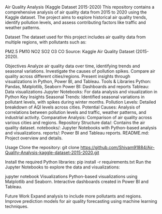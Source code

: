 Air Quality Analysis (Kaggle Dataset 2015-2020)
This repository contains a comprehensive analysis of air quality data from 2015 to 2020 using the Kaggle dataset. The project aims to explore historical air quality trends, identify pollution levels, and assess contributing factors like traffic and weather patterns.

Dataset
The dataset used for this project includes air quality data from multiple regions, with pollutants such as:

PM2.5
PM10
NO2
SO2
O3
CO
Source: Kaggle Air Quality Dataset (2015-2020).

Objectives
Analyze air quality data over time, identifying trends and seasonal variations.
Investigate the causes of pollution spikes.
Compare air quality across different cities/regions.
Present insights through visualizations in Python, Power BI, and Tableau.
Tools & Libraries
Python: Pandas, Matplotlib, Seaborn
Power BI: Dashboards and reports
Tableau: Data visualizations
Jupyter Notebooks: For data analysis and visualization in Python
Key Insights
Seasonal Trends: Identified seasonal variations in pollutant levels, with spikes during winter months.
Pollution Levels: Detailed breakdown of AQI levels across cities.
Potential Causes: Analysis of correlations between pollution levels and traffic, weather patterns, and industrial activity.
Comparative Analysis: Comparison of air quality across various cities and regions.
Repository Structure
data/: Contains the air quality dataset.
notebooks/: Jupyter Notebooks with Python-based analysis and visualizations.
reports/: Power BI and Tableau reports.
README.md: Project overview and details.

Usage
Clone the repository:
git clone https://github.com/Shivam91884/Air-Quality-Analysis-kaggle-dataset-2015-2020.git

Install the required Python libraries:
pip install -r requirements.txt
Run the Jupyter Notebooks to explore the data and visualizations:

jupyter notebook
Visualizations
Python-based visualizations using Matplotlib and Seaborn.
Interactive dashboards created in Power BI and Tableau.

Future Work
Expand analysis to include more pollutants and regions.
Improve prediction models for air quality forecasting using machine learning techniques.

